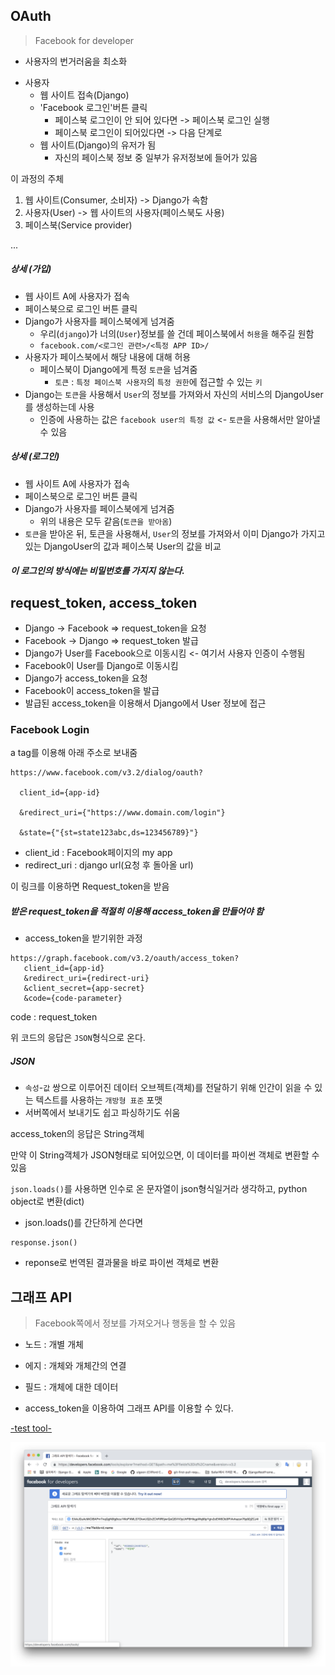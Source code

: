 ## OAuth

> Facebook for developer

* 사용자의 번거러움을 최소화

- 사용자
	* 웹 사이트 접속(Django)
	* 'Facebook 로그인'버튼 클릭
		* 페이스북 로그인이 안 되어 있다면 -> 페이스북 로그인 실행
		* 페이스북 로그인이 되어있다면 -> 다음 단계로
	* 웹 사이트(Django)의 유저가 됨
		* 자신의 페이스북 정보 중 일부가 유저정보에 들어가 있음

이 과정의 주체

1. 웹 사이트(Consumer, 소비자) -> Django가 속함
2. 사용자(User) -> 웹 사이트의 사용자(페이스북도 사용)
3. 페이스북(Service provider)

...

##### 상세 (가입)
* 웹 사이트 A에 사용자가 접속
* 페이스북으로 로그인 버튼 클릭
* Django가 사용자를 페이스북에게 넘겨줌
	* 우리(`django`)가 너의(`User`)정보를 쓸 건데 페이스북에서 `허용`을 해주길 원함
	* `facebook.com/<로그인 관련>/<특정 APP ID>/`
* 사용자가 페이스북에서 해당 내용에 대해 허용
	* 페이스북이 Django에게 특정 `토큰`을 넘겨줌
		* `토큰` : `특정 페이스북 사용자`의 `특정 권한`에 접근할 수 있는 `키`
* Django는 `토큰`을 사용해서 `User`의 정보를 가져와서 자신의 서비스의 DjangoUser를 생성하는데 사용
	* 인증에 사용하는 값은 `facebook user의 특정 값` <- `토큰`을 사용해서만 알아낼 수 있음

##### 상세 (로그인)
* 웹 사이트 A에 사용자가 접속
* 페이스북으로 로그인 버튼 클릭
* Django가 사용자를 페이스북에게 넘겨줌
	* 위의 내용은 모두 같음(`토큰을 받아옴`)
* `토큰`을 받아온 뒤, 토큰을 사용해서, `User`의 정보를 가져와서 이미 Django가 가지고 있는 DjangoUser의 값과 페이스북 User의 값을 비교

##### 이 로그인의 방식에는 비밀번호를 가지지 않는다.

## request_token,  access\_token

* Django -> Facebook => request_token을 요청
* Facebook -> Django => request_token 발급
* Django가 User를 Facebook으로 이동시킴 <- 여기서 사용자 인증이 수행됨
* Facebook이 User를 Django로 이동시킴
* Django가 access_token을 요청
* Facebook이 access_token을 발급
* 발급된 access_token을 이용해서 Django에서 User 정보에 접근

### Facebook Login

a tag를 이용해 아래 주소로 보내줌

```
https://www.facebook.com/v3.2/dialog/oauth?

  client_id={app-id}
  
  &redirect_uri={"https://www.domain.com/login"}
  
  &state={"{st=state123abc,ds=123456789}"}
```

* client_id : Facebook페이지의 my app
* redirect_uri : django url(요청 후 돌아올 url)

이 링크를 이용하면 Request_token을 받음

##### 받은 request_token을 적절히 이용해 access\_token을 만들어야 함

* access_token을 받기위한 과정

```
https://graph.facebook.com/v3.2/oauth/access_token?
   client_id={app-id}
   &redirect_uri={redirect-uri}
   &client_secret={app-secret}
   &code={code-parameter}
```

code : request_token

위 코드의 응답은 `JSON`형식으로 온다.

##### JSON

* `속성`-`값` 쌍으로 이루어진 데이터 오브젝트(객체)를 전달하기 위해 인간이 읽을 수 있는 텍스트를 사용하는 `개방형 표준` 포맷
* 서버쪽에서 보내기도 쉽고 파싱하기도 쉬움

access_token의 응답은 String객체

만약 이 String객체가 JSON형태로 되어있으면, 이 데이터를 파이썬 객체로 변환할 수 있음

`json.loads()`를 사용하면 인수로 온 문자열이 json형식일거라 생각하고, python object로 변환(dict)


* json.loads()를 간단하게 쓴다면

```
response.json()
```

* reponse로 번역된 결과물을 바로 파이썬 객체로 변환

## 그래프 API
> Facebook쪽에서 정보를 가져오거나 행동을 할 수 있음

* 노드 : 개별 개체
* 에지 : 개체와 개체간의 연결
* 필드 : 개체에 대한 데이터

* access_token을 이용하여 그래프 API를 이용할 수 있다.
 
<a href="https://developers.facebook.com/tools/explorer">-test tool-</a>

<img src='../img/그래프api.png'>




